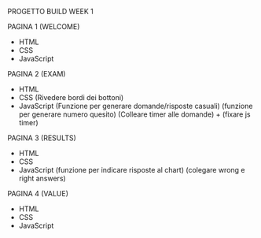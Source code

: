 PROGETTO BUILD WEEK 1

PAGINA 1 (WELCOME)
- HTML 
- CSS 
- JavaScript 

PAGINA 2 (EXAM)
- HTML 
- CSS 
(Rivedere bordi dei bottoni)
- JavaScript
(Funzione per generare domande/risposte casuali)
(funzione per generare numero quesito)
(Colleare timer alle domande) + (fixare js timer)

PAGINA 3 (RESULTS)
- HTML
- CSS  
- JavaScript
(funzione per indicare risposte al chart)
(colegare wrong e right answers)

PAGINA 4 (VALUE)
- HTML
- CSS
- JavaScript
